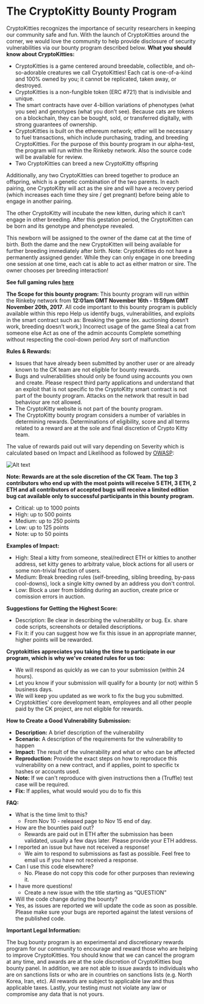 # The CryptoKitty Bounty Program 
CryptoKitties recognizes the importance of security researchers in keeping our community safe and fun. With the launch of CryptoKitties around the corner, we would love the community to help provide disclosure of security vulnerabilities via our bounty program described below.
<b>What you should know about CryptoKitties:</b>
- CryptoKitties is a game centered around breedable, collectible, and oh-so-adorable creatures we call CryptoKitties! Each cat is one-of-a-kind and 100% owned by you; it cannot be replicated, taken away, or destroyed. 
- CryptoKitties is a non-fungible token (ERC #721) that is indivisible and unique. 
- The smart contracts have over 4-billion variations of phenotypes (what you see) and genotypes (what you don’t see). Because cats are tokens on a blockchain, they can be bought, sold, or transferred digitally, with strong guarantees of ownership.
- CryptoKitties is built on the ethereum network; ether will be necessary to fuel transactions, which include purchasing, trading, and breeding CryptoKitties. For the purpose of this bounty program in our alpha-test, the program will run within the Rinkeby network. Also the source code will be available for review.
- Two CryptoKitties can breed a new CryptoKitty offspring
 
Additionally, any two CryptoKitties can breed together to produce an offspring, which is a genetic combination of the two parents. In each pairing, one CryptoKitty will act as the sire and will have a recovery period (which increases each time they sire / get pregnant) before being able to engage in another pairing.

The other CryptoKitty will incubate the new kitten, during which it can’t engage in other breeding. After this gestation period, the CryptoKitten can be born and its genotype and phenotype revealed.

This newborn will be assigned to the owner of the dame cat at the time of birth. Both the dame and the new CryptoKitten will being available for further breeding immediately after birth.
  Note: CryptoKitties do not have a permanently assigned gender. While they can only engage in one breeding one session at one time, each cat is able to act as either matron or sire. The owner chooses per breeding interaction!
  
<b> See full gaming rules [here](https://github.com/axiomzen/cryptokitties-bounty/blob/master/CryptoKitty-Rules) </b>  
 
<b>The Scope for this bounty program:</b>
This bounty program will run within the Rinkeby network from <b>12:01am GMT November 16th - 11:59pm GMT November 20th, 2017</b>. All code important to this bounty program is publicly available within this repo
Help us identify bugs, vulnerabilities, and exploits in the smart contract such as:
Breaking the game (ex. auctioning doesn’t work, breeding doesn’t work,) 
Incorrect usage of the game 
Steal a cat from someone else
Act as one of the admin accounts 
Complete something without respecting the cool-down period
Any sort of malfunction
 
<b>Rules & Rewards:</b>
- Issues that have already been submitted by another user or are already known to the CK team are not eligible for bounty rewards.
- Bugs and vulnerabilities should only be found using accounts you own and create. Please respect third party applications and understand that an exploit that is not specific to the CryptoKitty smart contract is not part of the bounty program. Attacks on the network that result in bad behaviour are not allowed. 
- The CryptoKitty website is not part of the bounty program.
- The CryptoKitty bounty program considers a number of variables in determining rewards. Determinations of eligibility, score and all terms related to a reward are at the sole and final discretion of Crypto Kitty team. 

The value of rewards paid out will vary depending on Severity which is calculated based on Impact and Likelihood as followed by  [OWASP](https://www.owasp.org/index.php/OWASP_Risk_Rating_Methodology):

![Alt text](https://github.com/axiomzen/cryptokitties-bounty/blob/master/owasp_w600.png)
                         
<b>Note: Rewards are at the sole discretion of the CK Team. The top 3 contributors who end up with the most points will receive 5 ETH, 3 ETH, 2 ETH and all contributors of accepted bugs will receive a limited edition bug cat available only to successful participants in this bounty program.
</b>
- Critical: up to 1000 points
- High: up to 500 points
- Medium: up to 250 points
- Low: up to 125 points 
- Note: up to 50 points

<b> Examples of Impact: </b>
- High: Steal a kitty from someone, steal/redirect ETH or kitties to another address, set kitty genes to arbitraty value, block actions for all users or some non-trivial fraction of users.  
- Medium: Break breeding rules (self-breeding, sibling breeding, by-pass cool-downs), lock a single kitty owned by an address you don't control. 
- Low: Block a user from bidding during an auction, create price or comission errors in auction.  

<b>Suggestions for Getting the Highest Score:</b>
- Description: Be clear in describing the vulnerability or bug. Ex. share code scripts, screenshots or detailed descriptions.
- Fix it: if you can suggest how we fix this issue in an appropriate manner, higher points will be rewarded. 

<b>Cryptokitties appreciates you taking the time to participate in our program, which is why we’ve created rules for us too:</b>  
- We will respond as quickly as we can to your submission (within 24 hours).
- Let you know if your submission will qualify for a bounty (or not) within 5 business days. 
- We will keep you updated as we work to fix the bug you submitted.
- Cryptokitties' core development team, employees and all other people paid by the CK project, are not eligible for rewards. 

<b>How to Create a Good Vulnerability Submission:</b>
- <b>Description:</b> A brief description of the vulnerability 
- <b>Scenario:</b> A description of the requirements for the vulnerability to happen 
- <b>Impact:</b> The result of the vulnerability and what or who can be affected
- <b>Reproduction:</b> Provide the exact steps on how to reproduce this vulnerability on a new contract, and if applies, point to specific tx hashes or accounts used.
- <b>Note:</b> If we can't reproduce with given instructions then a (Truffle) test case will be required.
- <b>Fix:</b> If applies, what would would you do to fix this

<b>FAQ:</b>
- What is the time limit to this?
  - From Nov 10 - released page to Nov 15 end of day.
- How are the bounties paid out?
  - Rewards are paid out in ETH after the submission has been validated, usually a few days later. Please provide your ETH address.
- I reported an issue but have not received a response!
  - We aim to respond to submissions as fast as possible. Feel free to email us if you have not received a response. 
- Can I use this code elsewhere?
  - No. Please do not copy this code for other purposes than reviewing it.  
- I have more questions!
  - Create a new issue with the title starting as “QUESTION” 
- Will the code change during the bounty?
 - Yes, as issues are reported we will update the code as soon as possible. Please make sure your bugs are reported against the latest versions of the published code.
  

<b>Important Legal Information:</b>

The bug bounty program is an experimental and discretionary rewards program for our community to encourage and reward those who are helping to improve CryptoKitties. You should know that we can cancel the program at any time, and awards are at the sole discretion of CryptoKitties bug bounty panel. In addition, we are not able to issue awards to individuals who are on sanctions lists or who are in countries on sanctions lists (e.g. North Korea, Iran, etc). All rewards are subject to applicable law and thus applicable taxes. Lastly, your testing must not violate any law or compromise any data that is not yours.
